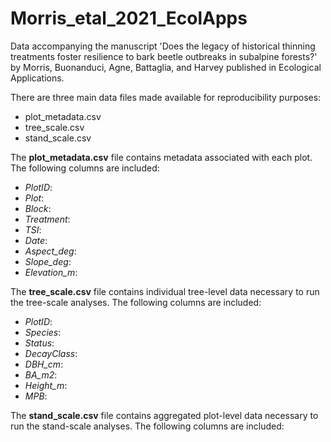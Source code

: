 # Morris_etal_2021_EcolApps
Data accompanying the manuscript 'Does the legacy of historical thinning treatments foster resilience to bark beetle outbreaks in subalpine forests?' by Morris, Buonanduci, Agne, Battaglia, and Harvey published in Ecological Applications.

There are three main data files made available for reproducibility purposes:
- plot_metadata.csv
- tree_scale.csv
- stand_scale.csv


The **plot_metadata.csv** file contains metadata associated with each plot. The following columns are included:
- *PlotID*:
- *Plot*:
- *Block*:
- *Treatment*:
- *TSI*:
- *Date*:
- *Aspect_deg*:
- *Slope_deg*:
- *Elevation_m*:


The **tree_scale.csv** file contains individual tree-level data necessary to run the tree-scale analyses. The following columns are included:
- *PlotID*:
- *Species*:
- *Status*:
- *DecayClass*:
- *DBH_cm*:
- *BA_m2*:
- *Height_m*:
- *MPB*:


The **stand_scale.csv** file contains aggregated plot-level data necessary to run the stand-scale analyses. The following columns are included:
